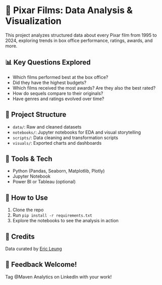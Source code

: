 # 🎥 Pixar Films: Data Analysis & Visualization

This project analyzes structured data about every Pixar film from 1995 to 2024, exploring trends in box office performance, ratings, awards, and more.

## 📊 Key Questions Explored
- Which films performed best at the box office?
- Did they have the highest budgets?
- Which films received the most awards? Are they also the best rated?
- How do sequels compare to their originals?
- Have genres and ratings evolved over time?

## 📁 Project Structure
- `data/`: Raw and cleaned datasets
- `notebooks/`: Jupyter notebooks for EDA and visual storytelling
- `scripts/`: Data cleaning and transformation scripts
- `visuals/`: Exported charts and dashboards

## 📌 Tools & Tech
- Python (Pandas, Seaborn, Matplotlib, Plotly)
- Jupyter Notebook
- Power BI or Tableau (optional)

## 🚀 How to Use
1. Clone the repo
2. Run `pip install -r requirements.txt`
3. Explore the notebooks to see the analysis in action

## 🙌 Credits
Data curated by [Eric Leung](https://github.com/erictleung)

## 📣 Feedback Welcome!
Tag @Maven Analytics on LinkedIn with your work!
